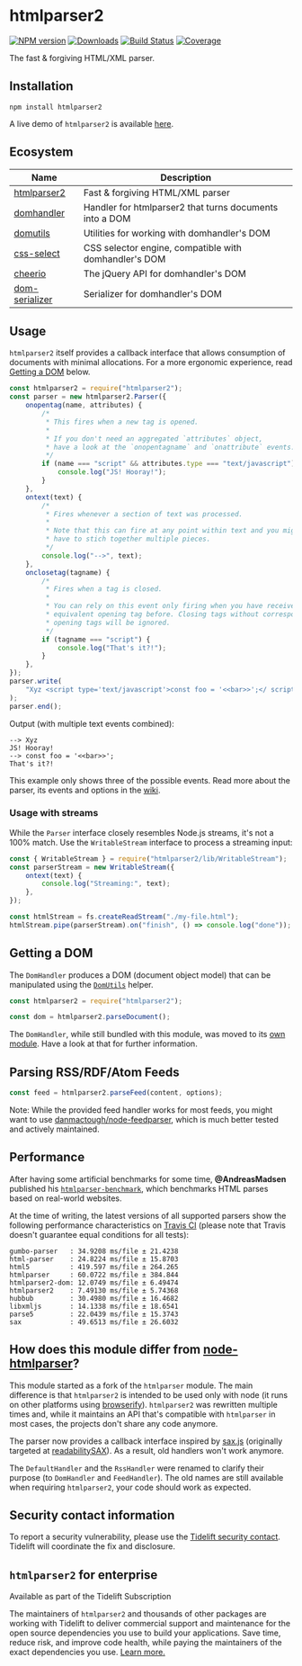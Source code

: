 # htmlparser2

[![NPM version](http://img.shields.io/npm/v/htmlparser2.svg?style=flat)](https://npmjs.org/package/htmlparser2)
[![Downloads](https://img.shields.io/npm/dm/htmlparser2.svg?style=flat)](https://npmjs.org/package/htmlparser2)
[![Build Status](https://img.shields.io/github/workflow/status/fb55/htmlparser2/Node.js%20Test?label=tests&style=flat)](https://github.com/fb55/htmlparser2/actions?query=workflow%3A%22Node.js+Test%22)
[![Coverage](http://img.shields.io/coveralls/fb55/htmlparser2.svg?style=flat)](https://coveralls.io/r/fb55/htmlparser2)

The fast & forgiving HTML/XML parser.












































































<extoc></extoc>

## Installation

    npm install htmlparser2

A live demo of `htmlparser2` is available [here](https://astexplorer.net/#/2AmVrGuGVJ).

## Ecosystem

| Name                                                          | Description                                             |
| ------------------------------------------------------------- | ------------------------------------------------------- |
| [htmlparser2](https://github.com/fb55/htmlparser2)            | Fast & forgiving HTML/XML parser                        |
| [domhandler](https://github.com/fb55/domhandler)              | Handler for htmlparser2 that turns documents into a DOM |
| [domutils](https://github.com/fb55/domutils)                  | Utilities for working with domhandler's DOM             |
| [css-select](https://github.com/fb55/css-select)              | CSS selector engine, compatible with domhandler's DOM   |
| [cheerio](https://github.com/cheeriojs/cheerio)               | The jQuery API for domhandler's DOM                     |
| [dom-serializer](https://github.com/cheeriojs/dom-serializer) | Serializer for domhandler's DOM                         |

## Usage

`htmlparser2` itself provides a callback interface that allows consumption of documents with minimal allocations.
For a more ergonomic experience, read [Getting a DOM](#getting-a-dom) below.

```javascript
const htmlparser2 = require("htmlparser2");
const parser = new htmlparser2.Parser({
    onopentag(name, attributes) {
        /*
         * This fires when a new tag is opened.
         *
         * If you don't need an aggregated `attributes` object,
         * have a look at the `onopentagname` and `onattribute` events.
         */
        if (name === "script" && attributes.type === "text/javascript") {
            console.log("JS! Hooray!");
        }
    },
    ontext(text) {
        /*
         * Fires whenever a section of text was processed.
         *
         * Note that this can fire at any point within text and you might
         * have to stich together multiple pieces.
         */
        console.log("-->", text);
    },
    onclosetag(tagname) {
        /*
         * Fires when a tag is closed.
         *
         * You can rely on this event only firing when you have received an
         * equivalent opening tag before. Closing tags without corresponding
         * opening tags will be ignored.
         */
        if (tagname === "script") {
            console.log("That's it?!");
        }
    },
});
parser.write(
    "Xyz <script type='text/javascript'>const foo = '<<bar>>';</ script>"
);
parser.end();
```

Output (with multiple text events combined):

```
--> Xyz
JS! Hooray!
--> const foo = '<<bar>>';
That's it?!
```

This example only shows three of the possible events.
Read more about the parser, its events and options in the [wiki](https://github.com/fb55/htmlparser2/wiki/Parser-options).

### Usage with streams

While the `Parser` interface closely resembles Node.js streams, it's not a 100% match.
Use the `WritableStream` interface to process a streaming input:

```javascript
const { WritableStream } = require("htmlparser2/lib/WritableStream");
const parserStream = new WritableStream({
    ontext(text) {
        console.log("Streaming:", text);
    },
});

const htmlStream = fs.createReadStream("./my-file.html");
htmlStream.pipe(parserStream).on("finish", () => console.log("done"));
```

## Getting a DOM

The `DomHandler` produces a DOM (document object model) that can be manipulated using the [`DomUtils`](https://github.com/fb55/DomUtils) helper.

```js
const htmlparser2 = require("htmlparser2");

const dom = htmlparser2.parseDocument();
```

The `DomHandler`, while still bundled with this module, was moved to its [own module](https://github.com/fb55/domhandler).
Have a look at that for further information.

## Parsing RSS/RDF/Atom Feeds

```javascript
const feed = htmlparser2.parseFeed(content, options);
```

Note: While the provided feed handler works for most feeds,
you might want to use [danmactough/node-feedparser](https://github.com/danmactough/node-feedparser), which is much better tested and actively maintained.

## Performance

After having some artificial benchmarks for some time, **@AndreasMadsen** published his [`htmlparser-benchmark`](https://github.com/AndreasMadsen/htmlparser-benchmark), which benchmarks HTML parses based on real-world websites.

At the time of writing, the latest versions of all supported parsers show the following performance characteristics on [Travis CI](https://travis-ci.org/AndreasMadsen/htmlparser-benchmark/builds/10805007) (please note that Travis doesn't guarantee equal conditions for all tests):

```
gumbo-parser   : 34.9208 ms/file ± 21.4238
html-parser    : 24.8224 ms/file ± 15.8703
html5          : 419.597 ms/file ± 264.265
htmlparser     : 60.0722 ms/file ± 384.844
htmlparser2-dom: 12.0749 ms/file ± 6.49474
htmlparser2    : 7.49130 ms/file ± 5.74368
hubbub         : 30.4980 ms/file ± 16.4682
libxmljs       : 14.1338 ms/file ± 18.6541
parse5         : 22.0439 ms/file ± 15.3743
sax            : 49.6513 ms/file ± 26.6032
```

## How does this module differ from [node-htmlparser](https://github.com/tautologistics/node-htmlparser)?

This module started as a fork of the `htmlparser` module.
The main difference is that `htmlparser2` is intended to be used only with node (it runs on other platforms using [browserify](https://github.com/substack/node-browserify)).
`htmlparser2` was rewritten multiple times and, while it maintains an API that's compatible with `htmlparser` in most cases, the projects don't share any code anymore.

The parser now provides a callback interface inspired by [sax.js](https://github.com/isaacs/sax-js) (originally targeted at [readabilitySAX](https://github.com/fb55/readabilitysax)).
As a result, old handlers won't work anymore.

The `DefaultHandler` and the `RssHandler` were renamed to clarify their purpose (to `DomHandler` and `FeedHandler`). The old names are still available when requiring `htmlparser2`, your code should work as expected.

## Security contact information

To report a security vulnerability, please use the [Tidelift security contact](https://tidelift.com/security).
Tidelift will coordinate the fix and disclosure.

## `htmlparser2` for enterprise

Available as part of the Tidelift Subscription

The maintainers of `htmlparser2` and thousands of other packages are working with Tidelift to deliver commercial support and maintenance for the open source dependencies you use to build your applications. Save time, reduce risk, and improve code health, while paying the maintainers of the exact dependencies you use. [Learn more.](https://tidelift.com/subscription/pkg/npm-htmlparser2?utm_source=npm-htmlparser2&utm_medium=referral&utm_campaign=enterprise&utm_term=repo)
